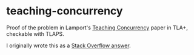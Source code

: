 # teaching-concurrency

Proof of the problem in Lamport's [Teaching Concurrency] paper in TLA+,
checkable with TLAPS.

I originally wrote this as a [Stack Overflow answer](https://stackoverflow.com/a/46108331/742).

[Teaching Concurrency]: https://www.microsoft.com/en-us/research/publication/teaching-concurrency/




